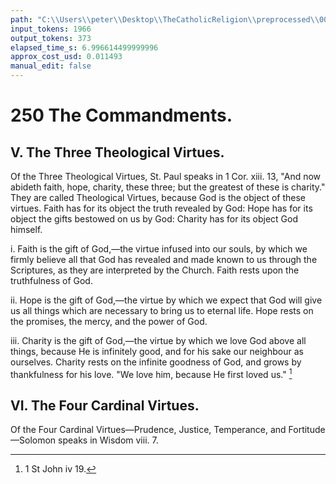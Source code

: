 ```yaml
---
path: "C:\\Users\\peter\\Desktop\\TheCatholicReligion\\preprocessed\\00267.jpg"
input_tokens: 1966
output_tokens: 373
elapsed_time_s: 6.996614499999996
approx_cost_usd: 0.011493
manual_edit: false
---
```

# 250 The Commandments.

## V. The Three Theological Virtues.

Of the Three Theological Virtues, St. Paul speaks in 1 Cor. xiii. 13, "And now abideth faith, hope, charity, these three; but the greatest of these is charity." They are called Theological Virtues, because God is the object of these virtues. Faith has for its object the truth revealed by God: Hope has for its object the gifts bestowed on us by God: Charity has for its object God himself.

i. Faith is the gift of God,—the virtue infused into our souls, by which we firmly believe all that God has revealed and made known to us through the Scriptures, as they are interpreted by the Church. Faith rests upon the truthfulness of God.

ii. Hope is the gift of God,—the virtue by which we expect that God will give us all things which are necessary to bring us to eternal life. Hope rests on the promises, the mercy, and the power of God.

iii. Charity is the gift of God,—the virtue by which we love God above all things, because He is infinitely good, and for his sake our neighbour as ourselves. Charity rests on the infinite goodness of God, and grows by thankfulness for his love. "We love him, because He first loved us." [^1]

## VI. The Four Cardinal Virtues.

Of the Four Cardinal Virtues—Prudence, Justice, Temperance, and Fortitude—Solomon speaks in Wisdom viii. 7.

[^1]: 1 St John iv 19.
